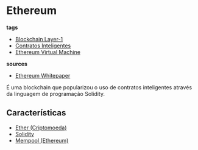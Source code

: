 # Ethereum
**tags**
- [Blockchain Layer-1](./Blockchain_Layer1.md)
- [Contratos Inteligentes](./Contratos_Inteligentes.md)
- [Ethereum Virtual Machine](./Ethereum_Virtual_Machine.md)

**sources**
- [Ethereum Whitepaper](https://ethereum.org/en/whitepaper/)

É uma blockchain que popularizou o uso de contratos inteligentes através da linguagem de programação Solidity.

## Características
- [Ether (Criptomoeda)](./Ether.md)
- [Solidity](./Solidity.md)
- [Mempool (Ethereum)](./Mempool.md)
